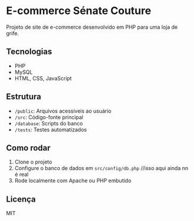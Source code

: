 # E-commerce Sénate Couture

Projeto de site de e-commerce desenvolvido em PHP para uma loja de grife.

## Tecnologias

- PHP
- MySQL
- HTML, CSS, JavaScript

## Estrutura

- `/public`: Arquivos acessíveis ao usuário
- `/src`: Código-fonte principal
- `/database`: Scripts do banco
- `/tests`: Testes automatizados

## Como rodar

1. Clone o projeto
2. Configure o banco de dados em `src/config/db.php` //isso aqui ainda nn é real
3. Rode localmente com Apache ou PHP embutido

## Licença

MIT
